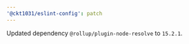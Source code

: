 ```yaml
---
'@ckt1031/eslint-config': patch
---
```


Updated dependency `@rollup/plugin-node-resolve` to `15.2.1`.
